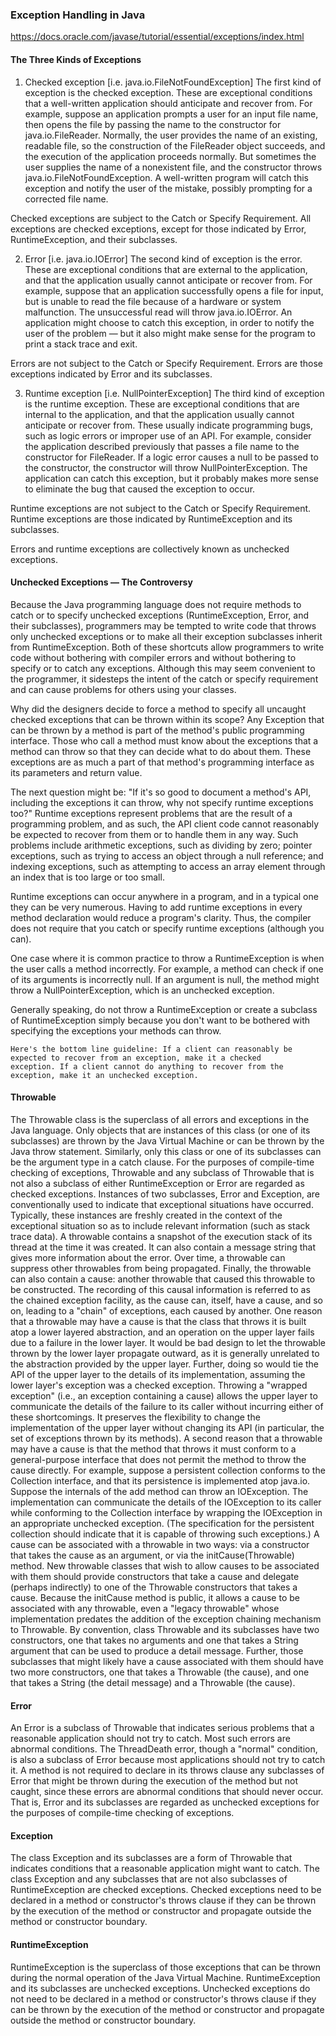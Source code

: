 ### Exception Handling in Java

https://docs.oracle.com/javase/tutorial/essential/exceptions/index.html

#### The Three Kinds of Exceptions

1. Checked exception [i.e. java.io.FileNotFoundException]
   The first kind of exception is the checked exception. These are exceptional conditions that a well-written
   application
   should anticipate and recover from. For example, suppose an application prompts a user for an input file name, then
   opens the file by passing the name to the constructor for java.io.FileReader. Normally, the user provides the name of
   an
   existing, readable file, so the construction of the FileReader object succeeds, and the execution of the application
   proceeds normally. But sometimes the user supplies the name of a nonexistent file, and the constructor throws
   java.io.FileNotFoundException. A well-written program will catch this exception and notify the user of the mistake,
   possibly prompting for a corrected file name.

Checked exceptions are subject to the Catch or Specify Requirement. All exceptions are checked exceptions, except for
those indicated by Error, RuntimeException, and their subclasses.

2. Error [i.e. java.io.IOError]
   The second kind of exception is the error. These are exceptional conditions that are external to the application, and
   that the application usually cannot anticipate or recover from. For example, suppose that an application successfully
   opens a file for input, but is unable to read the file because of a hardware or system malfunction. The unsuccessful
   read will throw java.io.IOError. An application might choose to catch this exception, in order to notify the user of
   the
   problem — but it also might make sense for the program to print a stack trace and exit.

Errors are not subject to the Catch or Specify Requirement. Errors are those exceptions indicated by Error and its
subclasses.

3. Runtime exception [i.e. NullPointerException]
   The third kind of exception is the runtime exception. These are exceptional conditions that are internal to the
   application, and that the application usually cannot anticipate or recover from. These usually indicate programming
   bugs, such as logic errors or improper use of an API. For example, consider the application described previously that
   passes a file name to the constructor for FileReader. If a logic error causes a null to be passed to the constructor,
   the constructor will throw NullPointerException. The application can catch this exception, but it probably makes more
   sense to eliminate the bug that caused the exception to occur.

Runtime exceptions are not subject to the Catch or Specify Requirement. Runtime exceptions are those indicated by
RuntimeException and its subclasses.

Errors and runtime exceptions are collectively known as unchecked exceptions.

#### Unchecked Exceptions — The Controversy

Because the Java programming language does not require methods to catch or to specify unchecked exceptions 
(RuntimeException, Error, and their subclasses), programmers may be tempted to write code that throws only unchecked
exceptions or to make all their exception subclasses inherit from RuntimeException. Both of these shortcuts allow
programmers to write code without bothering with compiler errors and without bothering to specify or to catch any
exceptions. Although this may seem convenient to the programmer, it sidesteps the intent of the catch or specify
requirement and can cause problems for others using your classes.

Why did the designers decide to force a method to specify all uncaught checked exceptions that can be thrown within its
scope? Any Exception that can be thrown by a method is part of the method's public programming interface. Those who call
a method must know about the exceptions that a method can throw so that they can decide what to do about them. These
exceptions are as much a part of that method's programming interface as its parameters and return value.

The next question might be: "If it's so good to document a method's API, including the exceptions it can throw, why not
specify runtime exceptions too?" Runtime exceptions represent problems that are the result of a programming problem, and
as such, the API client code cannot reasonably be expected to recover from them or to handle them in any way. Such
problems include arithmetic exceptions, such as dividing by zero; pointer exceptions, such as trying to access an object
through a null reference; and indexing exceptions, such as attempting to access an array element through an index that
is too large or too small.

Runtime exceptions can occur anywhere in a program, and in a typical one they can be very numerous. Having to add
runtime exceptions in every method declaration would reduce a program's clarity. Thus, the compiler does not require
that you catch or specify runtime exceptions (although you can).

One case where it is common practice to throw a RuntimeException is when the user calls a method incorrectly. For
example, a method can check if one of its arguments is incorrectly null. If an argument is null, the method might throw
a NullPointerException, which is an unchecked exception.

Generally speaking, do not throw a RuntimeException or create a subclass of RuntimeException simply because you don't
want to be bothered with specifying the exceptions your methods can throw.

```
Here's the bottom line guideline: If a client can reasonably be expected to recover from an exception, make it a checked
exception. If a client cannot do anything to recover from the exception, make it an unchecked exception.
```

#### Throwable

The Throwable class is the superclass of all errors and exceptions in the Java language. Only objects that are instances
of this class (or one of its subclasses) are thrown by the Java Virtual Machine or can be thrown by the Java throw
statement. Similarly, only this class or one of its subclasses can be the argument type in a catch clause. For the
purposes of compile-time checking of exceptions, Throwable and any subclass of Throwable that is not also a subclass of
either RuntimeException or Error are regarded as checked exceptions.
Instances of two subclasses, Error and Exception, are conventionally used to indicate that exceptional situations have
occurred. Typically, these instances are freshly created in the context of the exceptional situation so as to include
relevant information (such as stack trace data).
A throwable contains a snapshot of the execution stack of its thread at the time it was created. It can also contain a
message string that gives more information about the error. Over time, a throwable can suppress other throwables from
being propagated. Finally, the throwable can also contain a cause: another throwable that caused this throwable to be
constructed. The recording of this causal information is referred to as the chained exception facility, as the cause
can, itself, have a cause, and so on, leading to a "chain" of exceptions, each caused by another.
One reason that a throwable may have a cause is that the class that throws it is built atop a lower layered abstraction,
and an operation on the upper layer fails due to a failure in the lower layer. It would be bad design to let the
throwable thrown by the lower layer propagate outward, as it is generally unrelated to the abstraction provided by the
upper layer. Further, doing so would tie the API of the upper layer to the details of its implementation, assuming the
lower layer's exception was a checked exception. Throwing a "wrapped exception" (i.e., an exception containing a cause)
allows the upper layer to communicate the details of the failure to its caller without incurring either of these
shortcomings. It preserves the flexibility to change the implementation of the upper layer without changing its API (in
particular, the set of exceptions thrown by its methods).
A second reason that a throwable may have a cause is that the method that throws it must conform to a general-purpose
interface that does not permit the method to throw the cause directly. For example, suppose a persistent collection
conforms to the Collection interface, and that its persistence is implemented atop java.io. Suppose the internals of the
add method can throw an IOException. The implementation can communicate the details of the IOException to its caller
while conforming to the Collection interface by wrapping the IOException in an appropriate unchecked exception. (The
specification for the persistent collection should indicate that it is capable of throwing such exceptions.)
A cause can be associated with a throwable in two ways: via a constructor that takes the cause as an argument, or via
the initCause(Throwable) method. New throwable classes that wish to allow causes to be associated with them should
provide constructors that take a cause and delegate (perhaps indirectly) to one of the Throwable constructors that takes
a cause. Because the initCause method is public, it allows a cause to be associated with any throwable, even a "legacy
throwable" whose implementation predates the addition of the exception chaining mechanism to Throwable.
By convention, class Throwable and its subclasses have two constructors, one that takes no arguments and one that takes
a String argument that can be used to produce a detail message. Further, those subclasses that might likely have a cause
associated with them should have two more constructors, one that takes a Throwable (the cause), and one that takes a
String (the detail message) and a Throwable (the cause).

#### Error

An Error is a subclass of Throwable that indicates serious problems that a reasonable application should not try to
catch. Most such errors are abnormal conditions. The ThreadDeath error, though a "normal" condition, is also a subclass
of Error because most applications should not try to catch it.
A method is not required to declare in its throws clause any subclasses of Error that might be thrown during the
execution of the method but not caught, since these errors are abnormal conditions that should never occur. That is,
Error and its subclasses are regarded as unchecked exceptions for the purposes of compile-time checking of exceptions.

#### Exception

The class Exception and its subclasses are a form of Throwable that indicates conditions that a reasonable application
might want to catch.
The class Exception and any subclasses that are not also subclasses of RuntimeException are checked exceptions. Checked
exceptions need to be declared in a method or constructor's throws clause if they can be thrown by the execution of the
method or constructor and propagate outside the method or constructor boundary.

#### RuntimeException

RuntimeException is the superclass of those exceptions that can be thrown during the normal operation of the Java
Virtual Machine.
RuntimeException and its subclasses are unchecked exceptions. Unchecked exceptions do not need to be declared in a
method or constructor's throws clause if they can be thrown by the execution of the method or constructor and propagate
outside the method or constructor boundary.


